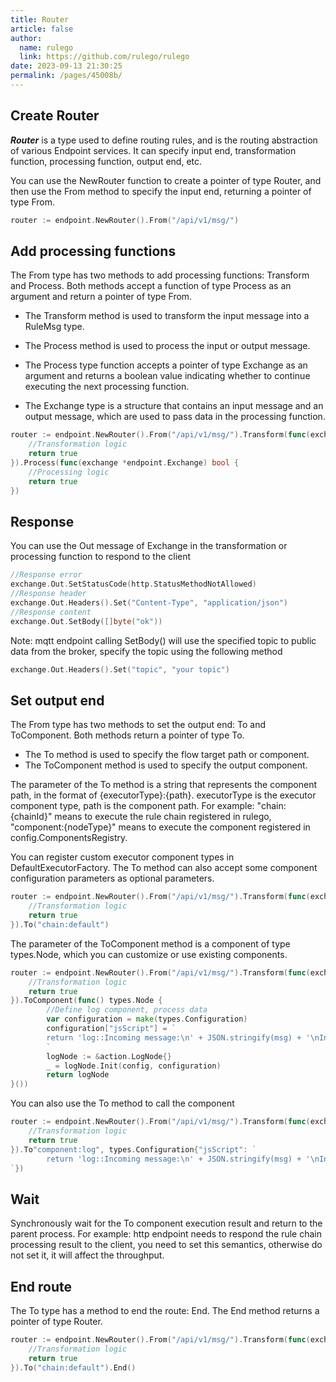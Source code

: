 ```yaml
---
title: Router
article: false
author: 
  name: rulego
  link: https://github.com/rulego/rulego
date: 2023-09-13 21:30:25
permalink: /pages/45008b/
---
```


## Create Router

***Router*** is a type used to define routing rules, and is the routing abstraction of various Endpoint services. It can specify input end, transformation function, processing function, output end, etc.

You can use the NewRouter function to create a pointer of type Router, and then use the From method to specify the input end, returning a pointer of type From.

```go
router := endpoint.NewRouter().From("/api/v1/msg/")
```

## Add processing functions

The From type has two methods to add processing functions: Transform and Process. Both methods accept a function of type Process as an argument and return a pointer of type From.

- The Transform method is used to transform the input message into a RuleMsg type.
- The Process method is used to process the input or output message.

- The Process type function accepts a pointer of type Exchange as an argument and returns a boolean value indicating whether to continue executing the next processing function.
- The Exchange type is a structure that contains an input message and an output message, which are used to pass data in the processing function.

```go
router := endpoint.NewRouter().From("/api/v1/msg/").Transform(func(exchange *endpoint.Exchange) bool {
    //Transformation logic
    return true
}).Process(func(exchange *endpoint.Exchange) bool {
    //Processing logic
    return true
})
```

## Response

You can use the Out message of Exchange in the transformation or processing function to respond to the client

```go
//Response error
exchange.Out.SetStatusCode(http.StatusMethodNotAllowed)
//Response header
exchange.Out.Headers().Set("Content-Type", "application/json")
//Response content
exchange.Out.SetBody([]byte("ok"))
```
Note: mqtt endpoint calling SetBody() will use the specified topic to public data from the broker, specify the topic using the following method

```go
exchange.Out.Headers().Set("topic", "your topic")
```

## Set output end

The From type has two methods to set the output end: To and ToComponent. Both methods return a pointer of type To.

- The To method is used to specify the flow target path or component.
- The ToComponent method is used to specify the output component.


The parameter of the To method is a string that represents the component path, in the format of {executorType}:{path}. executorType is the executor component type, path is the component path. For example: "chain:{chainId}" means to execute the rule chain registered in rulego, "component:{nodeType}" means to execute the component registered in config.ComponentsRegistry.

You can register custom executor component types in DefaultExecutorFactory. The To method can also accept some component configuration parameters as optional parameters.

```go
router := endpoint.NewRouter().From("/api/v1/msg/").Transform(func(exchange *endpoint.Exchange) bool {
    //Transformation logic
    return true
}).To("chain:default")
```

The parameter of the ToComponent method is a component of type types.Node, which you can customize or use existing components.

```go
router := endpoint.NewRouter().From("/api/v1/msg/").Transform(func(exchange *endpoint.Exchange) bool {
    //Transformation logic
    return true
}).ToComponent(func() types.Node {
        //Define log component, process data
        var configuration = make(types.Configuration)
        configuration["jsScript"] = `
        return 'log::Incoming message:\n' + JSON.stringify(msg) + '\nIncoming metadata:\n' + JSON.stringify(metadata);
        `
        logNode := &action.LogNode{}
        _ = logNode.Init(config, configuration)
        return logNode
}())
```

You can also use the To method to call the component
```go
router := endpoint.NewRouter().From("/api/v1/msg/").Transform(func(exchange *endpoint.Exchange) bool {
    //Transformation logic
    return true
}).To"component:log", types.Configuration{"jsScript": `
		return 'log::Incoming message:\n' + JSON.stringify(msg) + '\nIncoming metadata:\n' + JSON.stringify(metadata);
`})
```

## Wait

Synchronously wait for the To component execution result and return to the parent process. For example: http endpoint needs to respond the rule chain processing result to the client, you need to set this semantics, otherwise do not set it, it will affect the throughput.

## End route

The To type has a method to end the route: End. The End method returns a pointer of type Router.

```go
router := endpoint.NewRouter().From("/api/v1/msg/").Transform(func(exchange *endpoint.Exchange) bool {
    //Transformation logic
    return true
}).To("chain:default").End()
```